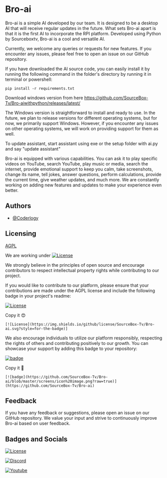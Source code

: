 # Bro-ai
Bro-ai is a simple AI developed by our team. It is designed to be a desktop AI that will receive regular updates in the future. What sets Bro-ai apart is that it is the first AI to incorporate the RPI platform. Developed using Python by Sourceboxtv, Bro-ai is a cool and versatile AI.

Currently, we welcome any queries or requests for new features. If you encounter any issues, please feel free to open an issue on our GitHub repository.

If you have downloaded the AI source code, you can easily install it by running the following command in the folder's directory by running it in terminal or powershell:

```pip install -r requirements.txt```

Download windows version from here https://github.com/SourceBox-Tv/Bro-aiwithpython/releases/latest/
 
The Windows version is straightforward to install and ready to use. In the future, we plan to release versions for different operating systems, but for now, we primarily support Windows. However, if you encounter any issues on other operating systems, we will work on providing support for them as well.
 
To update assistant, start assistant using exe or the setup folder with ai.py and say "update assistant"

Bro-ai is equipped with various capabilities. You can ask it to play specific videos on YouTube, search YouTube, play music or media, search the internet, provide emotional support to keep you calm, take screenshots, change its name, tell jokes, answer questions, perform calculations, provide the current time, give weather updates, and much more. We are constantly working on adding new features and updates to make your experience even better.

## Authors

- [@Coderlogy](https://github.com/CoderLogy)

  
## Licensing 

[AGPL](https://github.com/SourceBox-Tv/Bro-aiwithpython/blob/master/LICENSE)
 
We are working under [![License](https://img.shields.io/github/license/SourceBox-Tv/Bro-ai.svg?style=social)](https://github.com/SourceBox-Tv/Bro-ai/blob/master/LICENSE) 

We strongly believe in the principles of open source and encourage contributors to respect intellectual property rights while contributing to our project.

If you would like to contribute to our platform, please ensure that your contributions are made under the AGPL license and include the following badge in your project's readme:
 
[![License](https://img.shields.io/github/license/SourceBox-Tv/Bro-ai.svg?style=for-the-badge)](https://github.com/SourceBox-Tv/Bro-ai)

Copy it 😍
 
```[![License](https://img.shields.io/github/license/SourceBox-Tv/Bro-ai.svg?style=for-the-badge)]```
 
We also encourage individuals to utilize our platform responsibly, respecting the rights of others and contributing positively to our growth. 
You can showcase your support by adding this badge to your repository:
 
[![badge](https://github.com/SourceBox-Tv/Bro-ai/blob/master/screens/icon%20image.png?raw=true)](https://github.com/SourceBox-Tv/Bro-ai)

Copy it 🤑
 
``` [![badge](https://github.com/SourceBox-Tv/Bro-ai/blob/master/screens/icon%20image.png?raw=true)](https://github.com/SourceBox-Tv/Bro-ai) ```
  
## Feedback

If you have any feedback or suggestions, please open an issue on our GitHub repository. We value your input and strive to continuously improve Bro-ai based on user feedback.

  
## Badges and Socials

[![License](https://img.shields.io/github/license/SourceBox-Tv/Bro-ai.svg?style=flat-square)](https://github.com/SourceBox-Tv/Bro-ai)

[![Discord](https://img.shields.io/discord/757875229656875080?style=flat-square)](https://discord.gg/gGugvbs)

[![Youtube](https://img.shields.io/youtube/channel/subscribers/UC4-BRxXYcfADtkPa_qE1Xhw?label=Subscribe%20us%20now&style=social)](https://www.youtube.com/channel/UC4-BRxXYcfADtkPa_qE1Xhw?sub_confirmation=1)

